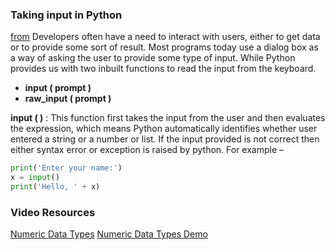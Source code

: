 
### Taking input in Python
[from](https://www.geeksforgeeks.org/taking-input-in-python/)
Developers often have a need to interact with users, either to get data or to provide some sort of result. Most programs today use a dialog box as a way of asking the user to provide some type of input. While Python provides us with two inbuilt functions to read the input from the keyboard.

- **input ( prompt )**
- **raw_input ( prompt )**

**input ( )** : This function first takes the input from the user and then evaluates the expression, which means Python automatically identifies whether user entered a string or a number or list. If the input provided is not correct then either syntax error or exception is raised by python. For example –


```python
print('Enter your name:')
x = input()
print('Hello, ' + x)
```

### Video Resources
[Numeric Data Types](https://www.youtube.com/watch?v=5yhn0MFLcu8&feature=youtu.be)
[Numeric Data Types Demo](https://www.youtube.com/watch?v=T1j2tfZK7OI&feature=youtu.be)